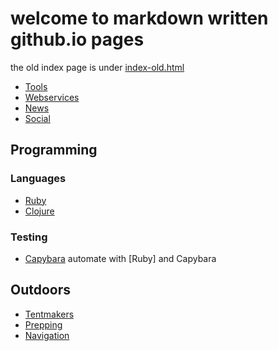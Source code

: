 # welcome to markdown written github.io pages

the old index page is under [index-old.html](html/index-old.html)



* [Tools](tools.md)
* [Webservices](webservices.md)
* [News](news.md)
* [Social](social.md)

## Programming
### Languages
* [Ruby](ruby.md)
* [Clojure](clojure.md)

### Testing
* [Capybara] automate with [Ruby] and Capybara

[Capybara]: https://www.amberbit.com/blog/2014/2/12/automate-tasks-on-the-web-with-ruby-and-capybara/

## Outdoors
* [Tentmakers](tents.md)
* [Prepping](prepping.md)
* [Navigation](navigation.md)
